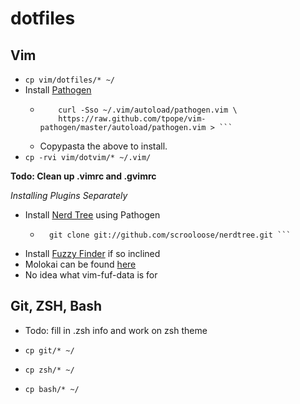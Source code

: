 dotfiles
==============

Vim
-------------
- ``` cp vim/dotfiles/* ~/ ```
- Install [Pathogen](https://github.com/tpope/vim-pathogen)
  - ``` mkdir -p ~/.vim/autoload ~/.vim/bundle; \ 
        curl -Sso ~/.vim/autoload/pathogen.vim \
        https://raw.github.com/tpope/vim-pathogen/master/autoload/pathogen.vim > ```
  - Copypasta the above to install.
- ``` cp -rvi vim/dotvim/* ~/.vim/ ```

__Todo: Clean up .vimrc and .gvimrc__

_Installing Plugins Separately_
- Install [Nerd Tree](https://github.com/scrooloose/nerdtree) using Pathogen
  - ``` cd ~/.vim/bundle; \ 
      git clone git://github.com/scrooloose/nerdtree.git ```
- Install [Fuzzy Finder](https://github.com/vim-scripts/FuzzyFinder) if so inclined 
- Molokai can be found [here](https://github.com/tomasr/dotfiles/tree/master/.vim/colors)
- No idea what vim-fuf-data is for

Git, ZSH, Bash
-------------
- Todo: fill in .zsh info and work on zsh theme

- ``` cp git/* ~/ ```
- ``` cp zsh/* ~/ ```
- ``` cp bash/* ~/ ```

